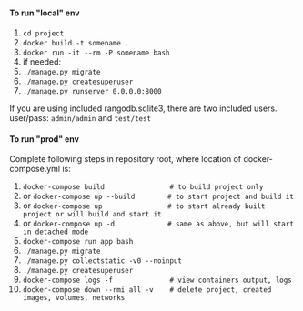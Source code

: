 #### To run "local" env
1. `cd project`
2. `docker build -t somename .`
3. `docker run -it --rm -P somename bash`
4. if needed:
  1. `./manage.py migrate`
  2. `./manage.py createsuperuser`
5. `./manage.py runserver 0.0.0.0:8000`

If you are using included rangodb.sqlite3, there are two included users. user/pass: `admin/admin` and `test/test`

#### To run "prod" env
Complete following steps in repository root, where location of docker-compose.yml is:
1. `docker-compose build                # to build project only`
2. or `docker-compose up --build        # to start project and build it`
3. or `docker-compose up                # to start already built project or will build and start it`
4. or `docker-compose up -d             # same as above, but will start in detached mode`
5. `docker-compose run app bash`
  1. `./manage.py migrate`
  2. `./manage.py collectstatic -v0 --noinput`
  3. `./manage.py createsuperuser`
6. `docker-compose logs -f              # view containers output, logs`
7. `docker-compose down --rmi all -v    # delete project, created images, volumes, networks`
